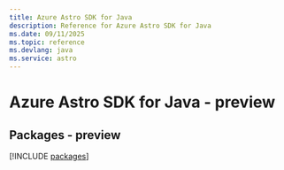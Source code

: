 ```yaml
---
title: Azure Astro SDK for Java
description: Reference for Azure Astro SDK for Java
ms.date: 09/11/2025
ms.topic: reference
ms.devlang: java
ms.service: astro
---
```

# Azure Astro SDK for Java - preview
## Packages - preview
[!INCLUDE [packages](astro-index.md)]